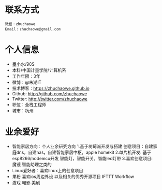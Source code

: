# 联系方式
	微信：zhuchaowe
	Email：zhuchaowe@gmail.com

# 个人信息

* 墨小水/90S
* 本科/中国计量学院/计算机系
* 工作年限：3年
* 微博：@朱潮IT
* 技术博客：https://zhuchaowe.github.io
* Github: http://github.com/zhuchaowe
* Twitter: http://twitter.com/zhuchaowe
* 职位：全栈工程师
* 城市：杭州

# 业余爱好

* 智能家居方向：个人业余研究方向
  1.基于树莓派开发与搭建 创意项目：自建家庭dns，自建nas，自建智能家居中枢，apple homekit
  2.单片机开发: 基于esp8266/nodemcu开发 智能灯，智能开关，智能led灯带
  3.喜欢创意项目: 魔镜 智能助理之类的
* Linux爱好者：喜欢linux上的创意项目
* 果粉 喜欢ios周边外设 以及相关的优秀开源项目 IFTTT Workflow
* 游戏 电影 美剧

